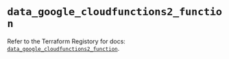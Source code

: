 # `data_google_cloudfunctions2_function`

Refer to the Terraform Registory for docs: [`data_google_cloudfunctions2_function`](https://www.terraform.io/docs/providers/google/d/cloudfunctions2_function).
